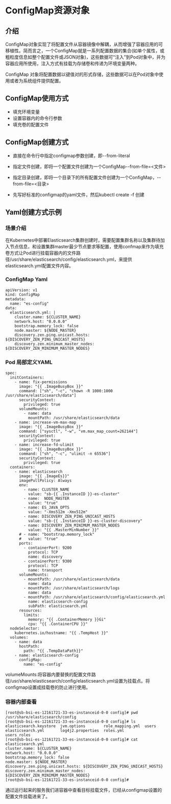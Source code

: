 
# ConfigMap资源对象

## 介绍
ConfigMap对象实现了将配置文件从容器镜像中解耦，从而增强了容器应用的可移植性。简而言之，一个ConfigMap就是一系列配置数据的集合(如单个属性，或粗粒度信息如整个配置文件或JSON对象)，这些数据可“注入”到Pod对象中，并为容器应用所使用，注入方式有挂载为存储卷和传递为环境变量两种。

ConfigMap 对象将配置数据以键值对的形式存储，这些数据可以在Pod对象中使用或者为系统组件提供配置。

## ConfigMap使用方式

- 填充环境变量
- 设置容器内的命令行参数
- 填充卷的配置文件

## ConfigMap创建方式

- 直接在命令行中指定configmap参数创建，即--from-literal

- 指定文件创建，即将一个配置文件创建为一个ConfigMap--from-file=<文件>

- 指定目录创建，即将一个目录下的所有配置文件创建为一个ConfigMap，--from-file=<目录>

- 先写好标准的configmap的yaml文件，然后kubectl create -f 创建

## Yaml创建方式示例

### 场景介绍

在Kubernetes中部署Elasticsearch集群创建时，需要配置集群名称以及集群待加入节点信息，和设置集群master最少节点要求等配置，使用confmap来作为填充卷方式让Pod进行挂载容器内的文件路径/usr/share/elasticsearch/config/elasticsearch.yml，来提供elasticsearch.yml配置文件内容。

### ConfigMap Yaml

    apiVersion: v1
    kind: ConfigMap
    metadata:
      name: "es-config"
    data:
      elasticsearch.yml: |
        cluster.name: ${CLUSTER_NAME}
        network.host: "0.0.0.0"
        bootstrap.memory_lock: false
        node.master: ${NODE_MASTER}
        discovery.zen.ping.unicast.hosts: ${DISCOVERY_ZEN_PING_UNICAST_HOSTS}
        discovery.zen.minimum_master_nodes: ${DISCOVERY_ZEN_MINIMUM_MASTER_NODES}

###  Pod 局部定义YAML


    spec:
      initContainers:
        - name: fix-permissions
          image: "{{ .ImageBusyBox }}"
          command: ["sh", "-c", "chown -R 1000:1000 /usr/share/elasticsearch/data"]
          securityContext:
            privileged: true
          volumeMounts:
            - name: data
              mountPath: /usr/share/elasticsearch/data
        - name: increase-vm-max-map
          image: "{{ .ImageBusyBox }}"
          command: ["sysctl", "-w", "vm.max_map_count=262144"]
          securityContext:
            privileged: true
        - name: increase-fd-ulimit
          image: "{{ .ImageBusyBox }}"
          command: ["sh", "-c", "ulimit -n 65536"]
          securityContext:
            privileged: true
      containers:
        - name: elasticsearch
          image: "{{ .ImageEs}}"
          imagePullPolicy: Always
          env:
            - name: CLUSTER_NAME
              value: "sb-{{ .InstanceID }}-es-cluster"
            - name:  NODE_MASTER
              value: "true"
            - name: ES_JAVA_OPTS
              value: "-Xms512m -Xmx512m"
            - name: DISCOVERY_ZEN_PING_UNICAST_HOSTS
              value: "sb-{{ .InstanceID }}-es-cluster-discovery"
            - name: DISCOVERY_ZEN_MINIMUM_MASTER_NODES
              value: "{{ .MasterMinNumber }}"
          # - name: "bootstrap.memory_lock"
          #   value: "true"
          ports:
            - containerPort: 9200
              protocol: TCP
              name: discovery
            - containerPort: 9300
              protocol: TCP
              name: transport
          volumeMounts:
            - mountPath: /usr/share/elasticsearch/data
              name: data
            - mountPath: /usr/share/elasticsearch/logs
              name: data
            - mountPath: /usr/share/elasticsearch/config/elasticsearch.yml
              name: elasticsearch-config
              subPath: elasticsearch.yml
          resources:
            limits:
              memory: "{{ .ContainerMemory }}Gi"
              cpu: "{{ .ContainerCPU }}"
      nodeSelector:
        kubernetes.io/hostname: "{{ .TempHost }}"
      volumes:
        - name: data
          hostPath:
            path: "{{ .TempDataPath}}"
        - name: elasticsearch-config
          configMap:
            name: "es-config"

volumeMounts:将容器内要替换的配置文件路径/usr/share/elasticsearch/config/elasticsearch.yml设置为挂载点。将configmap设置成挂载卷的防止进行使用。

### 容器内部查看

    [root@sb-bsi-es-12161721-33-es-instanceid-0-0 config]# pwd
    /usr/share/elasticsearch/config
    [root@sb-bsi-es-12161721-33-es-instanceid-0-0 config]# ls
    elasticsearch.keystore  jvm.options        role_mapping.yml  users
    elasticsearch.yml       log4j2.properties  roles.yml         users_roles
    [root@sb-bsi-es-12161721-33-es-instanceid-0-0 config]# cat elasticsearch.yml
    cluster.name: ${CLUSTER_NAME}
    network.host: "0.0.0.0"
    bootstrap.memory_lock: false
    node.master: ${NODE_MASTER}
    discovery.zen.ping.unicast.hosts: ${DISCOVERY_ZEN_PING_UNICAST_HOSTS}
    discovery.zen.minimum_master_nodes: ${DISCOVERY_ZEN_MINIMUM_MASTER_NODES}
    [root@sb-bsi-es-12161721-33-es-instanceid-0-0 config]#

通过运行起来的服务我们进容器中查看目标挂载文件，已经从configmap设置的配置文件挂载进来了。
